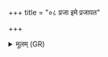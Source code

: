 +++
title = "०८ प्रजा इमे प्रजापत"

+++
<details><summary>मूलम् (GR)</summary>

+++(PSK 20.55.8)+++प्रजा इमे प्रजापत  
इन्द्राग्नी शर्म यच्छतम् ।  
यथाहं ज्योग् इहासानि  
प्रजानाम् अधिपा वशी ॥
</details>